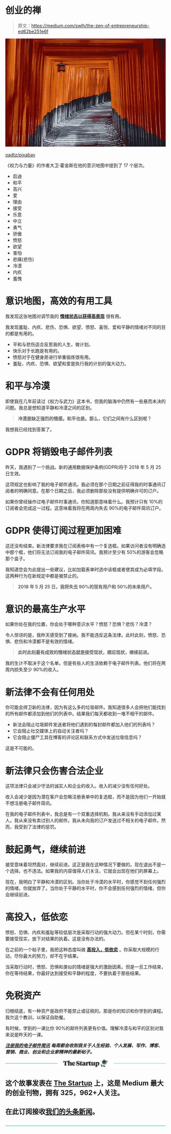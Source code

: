 # 创业的禅

> 原文：<https://medium.com/swlh/the-zen-of-entrepreneurship-ed62be251e6f>

![](img/0ecf3b5001b29b87cac2bf00c1e26576.png)

[oadtz/pixabay](https://pixabay.com/en/torii-gate-architecture-culture-1886975/)

《权力与力量》的作者大卫·霍金斯在他的意识地图中提到了 17 个层次。

*   启迪
*   和平
*   高兴
*   爱
*   理由
*   接受
*   乐意
*   中立
*   勇气
*   骄傲
*   愤怒
*   欲望
*   害怕
*   悲痛(悲伤)
*   冷漠
*   内疚
*   羞愧

# 意识地图，高效的有用工具

我发现这张地图对调节我的 [**情绪状态以获得高表现**](https://ideavisionaction.com/personal-development/emotional-intelligence-for-high-performance/) 很有用。

我发现羞耻、内疚、悲伤、恐惧、欲望、愤怒、喜悦、爱和平静的情绪对不同的目的都是有用的。

*   平和与悲伤适合反思我的人生，做计划。
*   快乐对于长跑是有用的。
*   愤怒对于在健身房进行举重锻炼很有用。
*   羞耻、内疚、恐惧、欲望和爱是执行我的计划的强大动力。

# 和平与冷漠

即使我在几年前读过《权力与武力》这本书，但我的脑海中仍然有一些悬而未决的问题。我总是想知道平静和冷漠之间的区别。

> **冷漠是缺乏强烈的情感。和平也是。那么，它们之间有什么区别呢？**

我想我已经找到答案了。

# GDPR 将销毁电子邮件列表

昨天，我遇到了一个挑战。新的通用数据保护条例(GDPR)将于 2018 年 5 月 25 日生效。

这项规定也影响了我的电子邮件通讯。我必须在那个日期之前征得我的时事通讯订阅者的明确同意。在那个日期之后，我必须删除那些没有提供明确许可的订户。

如果你曾经操作过电子邮件时事通讯，你知道那意味着什么。我预计只有 10%的订阅者会完成这一过程。这意味着我将在两周内失去 90%的电子邮件简讯订户。

# GDPR 使得订阅过程更加困难

这还没有结束。新法律要求我在订阅表格中有一个复选框。如果访问者没有明确选中那个框，他们将无法订阅我的电子邮件简讯。我预计至少有 50%的游客会忽略那个盒子。

我知道您会为此提出一些建议，比如加载表单时选中该框或者使其成为必填字段。这两种行为在新规定中都是被禁止的。

> **2018 年 5 月 25 日，我将失去 90%的现有用户和 50%的未来用户。**

# 意识的最高生产水平

如果你处在我的位置，你会处于哪种意识水平？愤怒？恐惧？悲伤？冷漠？

令人惊讶的是，我昨天感受到了接纳。我不能违反这条法律。此时此刻，愤怒、恐惧、悲伤和冷漠都不是有效的情绪。

> **此时此刻最有成效的情绪状态就是接受现状，顺应现状，继续前进。**

我的生计不取决于这个名单。但是有些人的生活依赖于电子邮件列表。他们将在两周内损失至少 90%的收入。

# 新法律不会有任何用处

你可能会捍卫新的法律，因为有这么多的垃圾邮件。我知道很多人会把他们能找到的所有邮件都添加到他们的列表中。结果我们每天都收到一堆不相干的邮件。

*   新法会阻止垃圾邮件发送者将他们遇到的每封邮件都加入他们的列表吗？
*   它会阻止社交媒体上的自动关注者吗？
*   它会阻止僵尸工具在博客的评论区和联系方式中发送垃圾信息吗？

这是不可能的。

# 新法律只会伤害合法企业

这项法律只会减少守法的诚实人和企业的收入。收入的减少没有任何好处。

收入会减少是因为潜在客户会忽略注册表单中的复选框，而不是因为他们一开始就不想注册电子邮件简讯。

在我的电子邮件列表中，我总是有一个双重选择机制。我从来没有手动添加过某人。我从来没有卖过别人的邮件。我从未向我的订户发送过不相关的电子邮件。然而，我受到了法律的惩罚。

# 鼓起勇气，继续前进

接受意味着坦然面对，继续前进。这正是我在这种情况下要做的。现在退出不是一个选择。也不违法。如果我的内容值得人们关注，它就会出现在他们的屏幕上。

现在，我明白了平静和冷漠的区别。当你处于冷漠的水平时，你感觉不到任何强烈的情绪，你就放弃了。当你处于平静的水平时，你不会感到任何强烈的情绪，但你会继续前进。

# 高投入，低依恋

愤怒、恐惧、内疚和羞耻等较低层次是采取行动的强大动力。但在某个时刻，你需要接受现实，放下对结果的执着。这是没有办法的。

在之前的一个帖子里，我把这种态度叫做 [**高投入，低依恋**](https://ideavisionaction.com/business/a-healthier-attitude-toward-business-stats/) 。你采取大规模的行动，尽你最大的努力，却不在乎结果。

当采取行动时，愤怒、恐惧和类似的情绪是强大的激励因素。但是一旦工作结束，你在等待结果，你最好达到接受和平静的程度，不要执着于那些结果。

# 免税资产

归根结底，有一种资产是政府不能禁止或征税的。那是你的知识和你学到的课程。我欠这个教训，以保证自助餐。

有时候，学到的一课比你 90%的邮件列表更有价值。理解冷漠与和平的区别对我来说是昨天的一课。

[***注册我的电子邮件简讯***](https://ideavisionaction.com/email-newsletter/) ***每周都会收到我关于人生经验、个人发展、写作、博客、营销、商业、创业和企业家精神的最新帖子。***

[![](img/308a8d84fb9b2fab43d66c117fcc4bb4.png)](https://medium.com/swlh)

## 这个故事发表在 [The Startup](https://medium.com/swlh) 上，这是 Medium 最大的创业刊物，拥有 325，962+人关注。

## 在此订阅接收[我们的头条新闻](http://growthsupply.com/the-startup-newsletter/)。

[![](img/b0164736ea17a63403e660de5dedf91a.png)](https://medium.com/swlh)